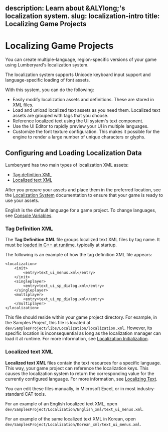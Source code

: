 description: Learn about &ALYlong;'s localization system.
slug: localization-intro
title: Localizing Game Projects
---
# Localizing Game Projects<a name="localization-intro"></a>

You can create multiple\-language, region\-specific versions of your game using Lumberyard's localization system\. 

The localization system supports Unicode keyboard input support and language\-specific loading of font assets\.

With this system, you can do the following:
+ Easily modify localization assets and definitions\. These are stored in XML files\.
+ Load and unload localized text assets as you need them\. Localized text assets are grouped with tags that you choose\.
+ Reference localized text using the UI system's text component\.
+ Use the UI Editor to rapidly preview your UI in multiple languages\.
+ Customize the font texture configuration\. This makes it possible for the engine to render a large number of unique characters or glyphs\.

## Configuring and Loading Localization Data<a name="localization-configuring"></a>

Lumberyard has two main types of localization XML assets:
+ [Tag definition XML](#localization-configuring-tagxml)
+ [Localized text XML](#localization-configuring-localizedxml)

After you prepare your assets and place them in the preferred location, see the [Localization System](localization-initialization.md) documentation to ensure that your game is ready to use your assets\.

English is the default language for a game project\. To change languages, see [Console Variables](localization-initialization.md#localization-initialization-cvars)\.

### Tag Definition XML<a name="localization-configuring-tagxml"></a>

The **Tag Definition XML** file groups localized text XML files by tag name\. It must be [loaded in C\+\+ at runtime](localization-initialization.md#localization-initialization-manager), typically at startup\.

The following is an example of how the tag definition XML file appears:

```
<localization> 
	<init> 
		<entry>text_ui_menus.xml</entry>
	</init> 
    <singleplayer> 
        <entry>text_ui_sp_dialog.xml</entry>
	</singleplayer> 
	<multiplayer> 
        <entry>text_ui_mp_dialog.xml</entry>
	</multiplayer>
</localization>
```

This file should reside within your game project directory\. For example, in the Samples Project, this file is located at `dev/SamplesProject/libs/Localization/localization.xml`\. However, its specific location is inconsequential as long as the localization manager can load it at runtime\. For more information, see [Localization Initialization](localization-initialization.md)\.

### Localized text XML<a name="localization-configuring-localizedxml"></a>

**Localized text XML** files contain the text resources for a specific language\. This way, your game project can reference the localization keys\. This causes the localization system to return the corresponding value for the currently configured language\. For more information, see [Localizing Text](localization-initialization.md#localization-initialization-text)\.

You can edit these files manually, in Microsoft Excel, or in most industry\-standard CAT tools\.

For an example of an English localized text XML, open `dev/SamplesProject/Localization/English_xml/text_ui_menus.xml`\.

For an example of the same localized text XML in Korean, open `dev/SamplesProject/Localization/Korean_xml/text_ui_menus.xml`\.